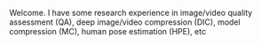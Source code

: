 Welcome.
I have some research experience in image/video quality assessment (QA), deep image/video compression (DIC), model compression (MC), human pose estimation (HPE), etc
